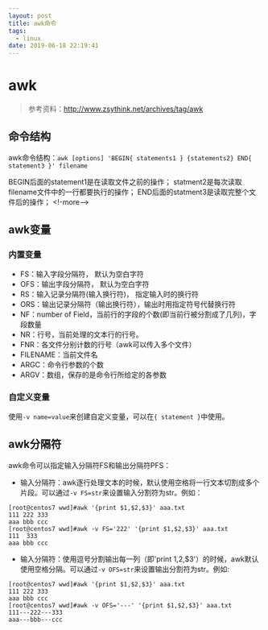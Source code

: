 ```yaml
---
layout: post
title: awk命令
tags: 
  - linux  
date: 2019-06-18 22:19:41
---
```


# awk

>参考资料：http://www.zsythink.net/archives/tag/awk

## 命令结构

awk命令结构：`awk [options] 'BEGIN{ statements1 } {statements2} END{ statement3 }' filename`

BEGIN后面的statement1是在读取文件之前的操作；
statment2是每次读取filename文件中的一行都要执行的操作；
END后面的statment3是读取完整个文件后的操作；
<!-more-->

## awk变量

### 内置变量

- FS：输入字段分隔符， 默认为空白字符
- OFS：输出字段分隔符， 默认为空白字符
- RS：输入记录分隔符(输入换行符)， 指定输入时的换行符
- ORS：输出记录分隔符（输出换行符），输出时用指定符号代替换行符
- NF：number of Field，当前行的字段的个数(即当前行被分割成了几列)，字段数量
- NR：行号，当前处理的文本行的行号。
- FNR：各文件分别计数的行号（awk可以传入多个文件）
- FILENAME：当前文件名
- ARGC：命令行参数的个数
- ARGV：数组，保存的是命令行所给定的各参数

### 自定义变量

使用`-v name=value`来创建自定义变量，可以在`{ statement }`中使用。

## awk分隔符

awk命令可以指定输入分隔符FS和输出分隔符PFS：

- 输入分隔符：awk逐行处理文本的时候，默认使用空格将一行文本切割成多个片段。可以通过`-v FS=str`来设置输入分割符为str。例如：

```shell
[root@centos7 wwd]#awk '{print $1,$2,$3}' aaa.txt
111 222 333
aaa bbb ccc
[root@centos7 wwd]#awk -v FS='222' '{print $1,$2,$3}' aaa.txt
111  333
aaa bbb ccc
```

- 输入分隔符：使用逗号分割输出每一列（即'print $1,$2,$3'）的时候，awk默认使用空格分隔。可以通过`-v OFS=str`来设置输出分割符为str。例如:

```shell
[root@centos7 wwd]#awk '{print $1,$2,$3}' aaa.txt
111 222 333
aaa bbb ccc
[root@centos7 wwd]#awk -v OFS='---' '{print $1,$2,$3}' aaa.txt
111---222---333
aaa---bbb---ccc
```
